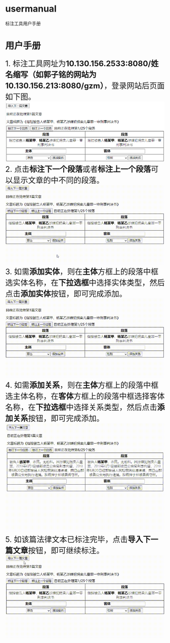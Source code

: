 # usermanual
标注工具用户手册
# 用户手册
<font size=5>1. 标注工具网址为**10.130.156.2533:8080/姓名缩写（如郭子铭的网站为10.130.156.213:8080/gzm）**，登录网站后页面如下图。</font>
<img src="图片1.png" alt="show" />
<font size=5>2. 点击**标注下一个段落**或者**标注上一个段落**可以显示文章的中不同的段落。</font>
<img src="1.gif" alt="show" />
<font size=5>3. 如需**添加实体**，则在**主体**方框上的段落中框选实体名称，在**下拉选框**中选择实体类型，然后点击**添加实体**按钮，即可完成添加。</font>
<img src="2.gif" alt="show" />
<font size=5>4. 如需**添加关系**，则在**主体**方框上的段落中框选主体名称，在**客体**方框上的段落中框选择客体名称，在**下拉选框**中选择关系类型，然后点击**添加关系**按钮，即可完成添加。</font>
<img src="3.gif" alt="show" />
<font size=5>5. 如该篇法律文本已标注完毕，点击**导入下一篇文章**按钮，即可继续标注。</font>
<img src="4.gif" alt="show" />
